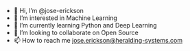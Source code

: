 - 👋 Hi, I’m @jose-erickson
- 👀 I’m interested in Machine Learning
- 🌱 I’m currently learning Python and Deep Learning
- 💞️ I’m looking to collaborate on Open Source
- 📫 How to reach me jose.erickson@heralding-systems.com

<!---
jose-erickson/jose-erickson is a ✨ special ✨ repository because its `README.md` (this file) appears on your GitHub profile.
You can click the Preview link to take a look at your changes.
--->
